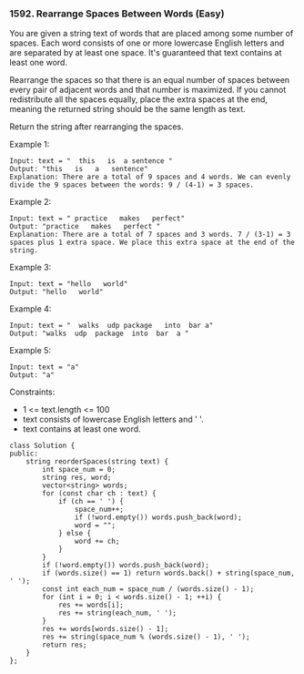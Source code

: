 ### 1592. Rearrange Spaces Between Words (Easy)

You are given a string text of words that are placed among some number of spaces. Each word consists of one or more lowercase English letters and are separated by at least one space. It's guaranteed that text contains at least one word.

Rearrange the spaces so that there is an equal number of spaces between every pair of adjacent words and that number is maximized. If you cannot redistribute all the spaces equally, place the extra spaces at the end, meaning the returned string should be the same length as text.

Return the string after rearranging the spaces.

Example 1:

```
Input: text = "  this   is  a sentence "
Output: "this   is   a   sentence"
Explanation: There are a total of 9 spaces and 4 words. We can evenly divide the 9 spaces between the words: 9 / (4-1) = 3 spaces.
```
Example 2:

```
Input: text = " practice   makes   perfect"
Output: "practice   makes   perfect "
Explanation: There are a total of 7 spaces and 3 words. 7 / (3-1) = 3 spaces plus 1 extra space. We place this extra space at the end of the string.
```
Example 3:

```
Input: text = "hello   world"
Output: "hello   world"
```
Example 4:

```
Input: text = "  walks  udp package   into  bar a"
Output: "walks  udp  package  into  bar  a "
```
Example 5:

```
Input: text = "a"
Output: "a"
```

Constraints:

- 1 <= text.length <= 100
- text consists of lowercase English letters and ' '.
- text contains at least one word.

```
class Solution {
public:
    string reorderSpaces(string text) {
        int space_num = 0;
        string res, word;
        vector<string> words;
        for (const char ch : text) {
            if (ch == ' ') {
                space_num++;
                if (!word.empty()) words.push_back(word);
                word = "";
            } else {
                word += ch;
            }
        }
        if (!word.empty()) words.push_back(word);
        if (words.size() == 1) return words.back() + string(space_num, ' ');
        const int each_num = space_num / (words.size() - 1);
        for (int i = 0; i < words.size() - 1; ++i) {
            res += words[i];
            res += string(each_num, ' ');
        }
        res += words[words.size() - 1];
        res += string(space_num % (words.size() - 1), ' ');
        return res;
    }
};
```
